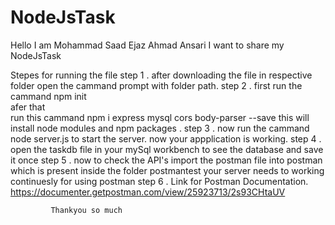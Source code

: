 # NodeJsTask
Hello I am Mohammad Saad Ejaz Ahmad Ansari
I want to share my NodeJsTask

Stepes for running the file
step 1 . after downloading the file in respective folder
         open the cammand prompt with folder path.
step 2 . first run the cammand     npm init  
         afer that   
         run this cammand       npm i express mysql cors body-parser --save
         this will install node modules and npm packages .
step 3 . now run the cammand node server.js to start the server.
         now your appplication is working.
step 4 . open the taskdb file in your mySql workbench to see the database and save it once
step 5 . now to check the API's import the postman file into postman which is present inside the folder postmantest 
         your server needs to working continuesly for using postman
step 6 . Link for Postman Documentation.
             https://documenter.getpostman.com/view/25923713/2s93CHtaUV
             
             Thankyou so much
             
           
